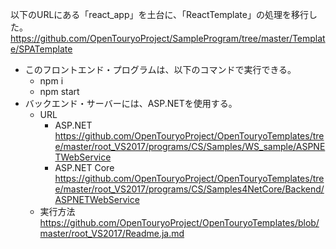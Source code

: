 以下のURLにある「react_app」を土台に、「ReactTemplate」の処理を移行した。
https://github.com/OpenTouryoProject/SampleProgram/tree/master/Template/SPATemplate

- このフロントエンド・プログラムは、以下のコマンドで実行できる。
  - npm i
  - npm start
- バックエンド・サーバーには、ASP.NETを使用する。
  - URL  
    - ASP.NET  
https://github.com/OpenTouryoProject/OpenTouryoTemplates/tree/master/root_VS2017/programs/CS/Samples/WS_sample/ASPNETWebService
    - ASP.NET Core  
https://github.com/OpenTouryoProject/OpenTouryoTemplates/tree/master/root_VS2017/programs/CS/Samples4NetCore/Backend/ASPNETWebService
  - 実行方法  
https://github.com/OpenTouryoProject/OpenTouryoTemplates/blob/master/root_VS2017/Readme.ja.md
